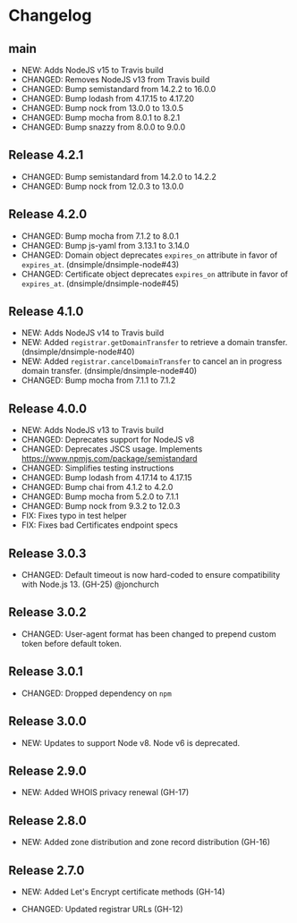 # Changelog

## main

- NEW: Adds NodeJS v15 to Travis build
- CHANGED: Removes NodeJS v13 from Travis build
- CHANGED: Bump semistandard from 14.2.2 to 16.0.0
- CHANGED: Bump lodash from 4.17.15 to 4.17.20
- CHANGED: Bump nock from 13.0.0 to 13.0.5
- CHANGED: Bump mocha from 8.0.1 to 8.2.1
- CHANGED: Bump snazzy from 8.0.0 to 9.0.0

## Release 4.2.1

- CHANGED: Bump semistandard from 14.2.0 to 14.2.2
- CHANGED: Bump nock from 12.0.3 to 13.0.0

## Release 4.2.0

- CHANGED: Bump mocha from 7.1.2 to 8.0.1
- CHANGED: Bump js-yaml from 3.13.1 to 3.14.0
- CHANGED: Domain object deprecates `expires_on` attribute in favor of `expires_at`. (dnsimple/dnsimple-node#43)
- CHANGED: Certificate object deprecates `expires_on` attribute in favor of `expires_at`. (dnsimple/dnsimple-node#45)

## Release 4.1.0

- NEW: Adds NodeJS v14 to Travis build
- NEW: Added `registrar.getDomainTransfer` to retrieve a domain transfer. (dnsimple/dnsimple-node#40)
- NEW: Added `registrar.cancelDomainTransfer` to cancel an in progress domain transfer. (dnsimple/dnsimple-node#40)
- CHANGED: Bump mocha from 7.1.1 to 7.1.2

## Release 4.0.0

- NEW: Adds NodeJS v13 to Travis build
- CHANGED: Deprecates support for NodeJS v8
- CHANGED: Deprecates JSCS usage. Implements https://www.npmjs.com/package/semistandard
- CHANGED: Simplifies testing instructions
- CHANGED: Bump lodash from 4.17.14 to 4.17.15
- CHANGED: Bump chai from 4.1.2 to 4.2.0
- CHANGED: Bump mocha from 5.2.0 to 7.1.1
- CHANGED: Bump nock from 9.3.2 to 12.0.3
- FIX: Fixes typo in test helper
- FIX: Fixes bad Certificates endpoint specs

## Release 3.0.3

- CHANGED: Default timeout is now hard-coded to ensure compatibility with Node.js 13. (GH-25) @jonchurch

## Release 3.0.2

- CHANGED: User-agent format has been changed to prepend custom token before default token.

## Release 3.0.1

- CHANGED: Dropped dependency on `npm`

## Release 3.0.0

- NEW: Updates to support Node v8. Node v6 is deprecated.

## Release 2.9.0

- NEW: Added WHOIS privacy renewal (GH-17)

## Release 2.8.0

- NEW: Added zone distribution and zone record distribution (GH-16)

## Release 2.7.0

- NEW: Added Let's Encrypt certificate methods (GH-14)

- CHANGED: Updated registrar URLs (GH-12)
